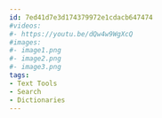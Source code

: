 ```yaml
---
id: 7ed41d7e3d174379972e1cdacb647474
#videos:
#- https://youtu.be/dQw4w9WgXcQ
#images:
#- image1.png
#- image2.png
#- image3.png
tags:
- Text Tools
- Search
- Dictionaries
---
```

